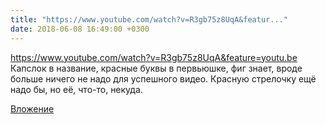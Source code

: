 ```yaml
---
title: "https://www.youtube.com/watch?v=R3gb75z8UqA&featur..."
date: 2018-06-08 16:49:00 +0300
---
```


https://www.youtube.com/watch?v=R3gb75z8UqA&feature=youtu.be
Капслок в название, красные буквы в первьюшке, фиг знает, вроде больше ничего не надо для успешного видео. Красную стрелочку ещё надо бы, но её, что-то, некуда.

[Вложение](https://vk.com/video41076938_456239315)
